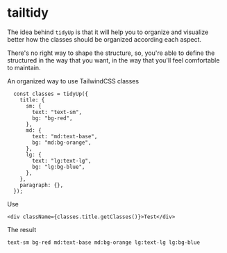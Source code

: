 # tailtidy
The idea behind `tidyUp` is that it will help you to organize and visualize better how the classes should be organized
according each aspect.

There's no right way to shape the structure, so, you're able to define the structured in the way that you want, in the way that
you'll feel comfortable to maintain.

An organized way to use TailwindCSS classes
````
  const classes = tidyUp({
    title: {
      sm: {
        text: "text-sm",
        bg: "bg-red",
      },
      md: {
        text: "md:text-base",
        bg: "md:bg-orange",
      },
      lg: {
        text: "lg:text-lg",
        bg: "lg:bg-blue",
      },
    },
    paragraph: {},
  });

````

Use

````
<div className={classes.title.getClasses()}>Test</div>
````

The result
````
text-sm bg-red md:text-base md:bg-orange lg:text-lg lg:bg-blue
````


